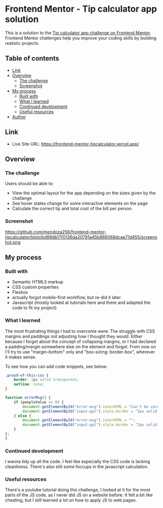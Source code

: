 # Frontend Mentor - Tip calculator app solution

This is a solution to the [Tip calculator app challenge on Frontend Mentor](https://www.frontendmentor.io/challenges/tip-calculator-app-ugJNGbJUX). Frontend Mentor challenges help you improve your coding skills by building realistic projects.

## Table of contents

- [Link](#link)
- [Overview](#overview)
  - [The challenge](#the-challenge)
  - [Screenshot](#screenshot)
- [My process](#my-process)
  - [Built with](#built-with)
  - [What I learned](#what-i-learned)
  - [Continued development](#continued-development)
  - [Useful resources](#useful-resources)
- [Author](#author)

## Link

- Live Site URL: https://frontend-mentor-tipcalculator.vercel.app/

## Overview

### The challenge

Users should be able to:

- View the optimal layout for the app depending on the sizes given by the challange
- See hover states change for some interactive elements on the page
- Calculate the correct tip and total cost of the bill per person

### Screenshot

https://github.com/mendoza256/frontend-mentor-tipcalculator/blob/bd99db17f0136da20791a45b866068dcae71d455/screenshot.png

## My process

### Built with

- Semantic HTML5 markup
- CSS custom properties
- Flexbox
- actually forgot mobile-first workflow, but re-did it later
- Javascript (mostly looked at tutorials here and there and adapted the code to fit my project)

### What I learned

The most frustrating things I had to overcome were: The struggle with CSS margins and paddings not adjusting how I thought they would. Either because I forgot about the concept of collapsing margins, or I had declared a padding/margin somewhere else on the element and forgot. From now on I'll try to use "margin-bottom" only and "box-sizing: border-box", wherever it makes sense.

To see how you can add code snippets, see below:

```css
.proud-of-this-css {
    border: 2px solid transparent;
    outline: none;
}
```
```js
function errorMsg() {
    if (peopleValue <= 0) {
        document.getElementById("error-msg").innerHTML = "Can't be zero";
        document.getElementById("input-ppl").style.border = "2px solid indianred";
    } else {
        document.getElementById("error-msg").innerHTML = "";
        document.getElementById("input-ppl").style.border = "2px solid transparent";
    }
};
}
```

### Continued development

I wanna tidy up all the code. I feel like especially the CSS code is lacking cleanliness.
There's also still some hiccups in the javascript calculation.

### Useful resources

There's a youtube tutorial doing this challenge, I looked at it for the most parts of the JS code, as I never did JS on a website before. It felt a bit like cheating, but I still learned a lot on how to apply JS to web pages.


